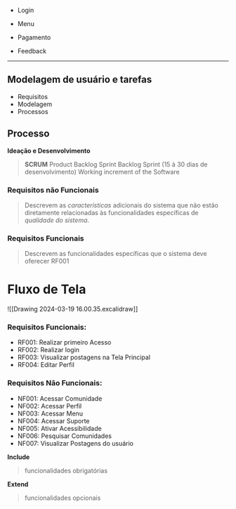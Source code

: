 - Login
	  
- Menu
	   
- Pagamento 
- Feedback
---
## Modelagem de usuário e tarefas
- Requisitos
- Modelagem
- Processos

## Processo
**Ideação e Desenvolvimento**
>	**SCRUM**
>		Product Backlog
>		Sprint Backlog
>		Sprint (15 à 30 dias de desenvolvimento)
>		Working increment of the Software

### Requisitos não Funcionais
>	Descrevem as *características* adicionais do sistema que não estão diretamente relacionadas às funcionalidades específicas de *qualidade do sistema*.

### Requisitos Funcionais
>	Descrevem as funcionalidades específicas que o sistema deve oferecer
>		RF001

# Fluxo de Tela

![[Drawing 2024-03-19 16.00.35.excalidraw]]
### Requisitos Funcionais:
- RF001:
	Realizar primeiro Acesso
- RF002:
	Realizar login
- RF003:
	Visualizar postagens na Tela Principal
- RF004:
	Editar Perfil

### Requisitos Não Funcionais:
- NF001:
	Acessar Comunidade
- NF002:
	Acessar Perfil
- NF003:
	Acessar Menu
- NF004:
	Acessar Suporte
- NF005:
	Ativar Acessibilidade
- NF006:
	Pesquisar Comunidades
- NF007:
	Visualizar Postagens do usuário

**Include** 
> funcionalidades obrigatórias

**Extend**
> funcionalidades opcionais













 